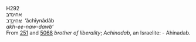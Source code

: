 <body>
  <p>H292<br>  אחינדב  <br> אֲחִינָדָב  ‎  ‘ăchı̂ynâdâb  <br><i>akh-ee-naw-dawb‘ </i><br>From <a href="h0251.htm">251</a> and <a href="h5068.htm">5068</a>  <i>brother</i> <i>of</i> <i>liberality</i>; <i>Achinadab</i>, an Israelite: - Ahinadab.<br></p>
 </body>